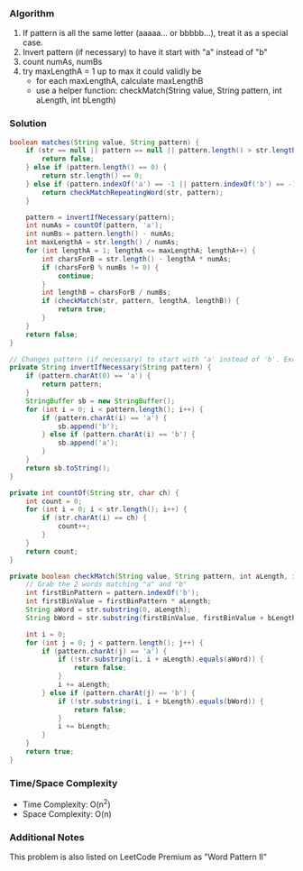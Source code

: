 ### Algorithm

1. If pattern is all the same letter (aaaaa... or bbbbb...), treat it as a special case.
1. Invert pattern (if necessary) to have it start with "a" instead of "b"
1. count numAs, numBs
1. try maxLengthA = 1 up to max it could validly be
    - for each maxLengthA, calculate maxLengthB
    - use a helper function: checkMatch(String value, String pattern, int aLength, int bLength)

### Solution

```java
boolean matches(String value, String pattern) {
    if (str == null || pattern == null || pattern.length() > str.length()) {
        return false;
    } else if (pattern.length() == 0) {
        return str.length() == 0;
    } else if (pattern.indexOf('a') == -1 || pattern.indexOf('b') == -1) {
        return checkMatchRepeatingWord(str, pattern);
    }

    pattern = invertIfNecessary(pattern);
    int numAs = countOf(pattern, 'a');
    int numBs = pattern.length() - numAs;
    int maxLengthA = str.length() / numAs;
    for (int lengthA = 1; lengthA <= maxLengthA; lengthA++) {
        int charsForB = str.length() - lengthA * numAs;
        if (charsForB % numBs != 0) {
            continue;
        }
        int lengthB = charsForB / numBs;
        if (checkMatch(str, pattern, lengthA, lengthB)) {
            return true;
        }
    }
    return false;
}

// Changes pattern (if necessary) to start with 'a' instead of 'b'. Example: bbaba becomes aabab
private String invertIfNecessary(String pattern) {
    if (pattern.charAt(0) == 'a') {
        return pattern;
    }
    StringBuffer sb = new StringBuffer();
    for (int i = 0; i < pattern.length(); i++) {
        if (pattern.charAt(i) == 'a') {
            sb.append('b');
        } else if (pattern.charAt(i) == 'b') {
            sb.append('a');
        }
    }
    return sb.toString();
}

private int countOf(String str, char ch) {
    int count = 0;
    for (int i = 0; i < str.length(); i++) {
        if (str.charAt(i) == ch) {
            count++;
        }
    }
    return count;
}

private boolean checkMatch(String value, String pattern, int aLength, int bLength) {
    // Grab the 2 words matching "a" and "b"
    int firstBinPattern = pattern.indexOf('b');
    int firstBinValue = firstBinPattern * aLength;
    String aWord = str.substring(0, aLength);
    String bWord = str.substring(firstBinValue, firstBinValue + bLength);

    int i = 0;
    for (int j = 0; j < pattern.length(); j++) {
        if (pattern.charAt(j) == 'a') {
            if (!str.substring(i, i + aLength).equals(aWord)) {
                return false;
            }
            i += aLength;
        } else if (pattern.charAt(j) == 'b') {
            if (!str.substring(i, i + bLength).equals(bWord)) {
                return false;
            }
            i += bLength;
        }
    }
    return true;
}
```

### Time/Space Complexity

- Time Complexity: O(n<sup>2</sup>)
- Space Complexity: O(n)

### Additional Notes

This problem is also listed on LeetCode Premium as "Word Pattern II"
